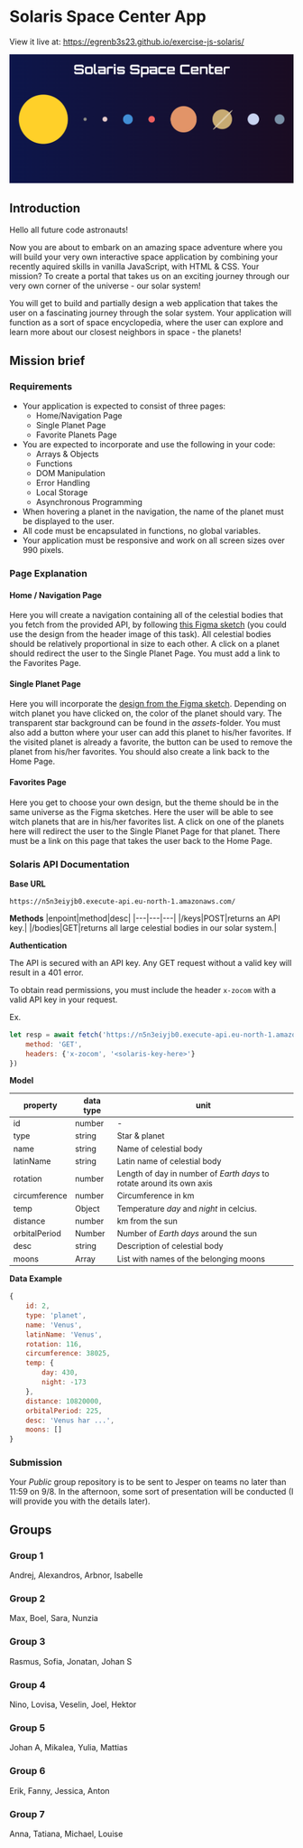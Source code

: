 # Solaris Space Center App

View it live at: https://egrenb3s23.github.io/exercise-js-solaris/

![poster](./assets/home-page-template.png)

## Introduction

Hello all future code astronauts!

Now you are about to embark on an amazing space adventure where you will build your very own interactive space application by combining your recently aquired skills in vanilla JavaScript, with HTML & CSS. Your mission? To create a portal that takes us on an exciting journey through our very own corner of the universe - our solar system!

You will get to build and partially design a web application that takes the user on a fascinating journey through the solar system. Your application will function as a sort of space encyclopedia, where the user can explore and learn more about our closest neighbors in space - the planets!

## Mission brief

### Requirements

- Your application is expected to consist of three pages:
  - Home/Navigation Page
  - Single Planet Page
  - Favorite Planets Page
- You are expected to incorporate and use the following in your code:
  - Arrays & Objects
  - Functions
  - DOM Manipulation
  - Error Handling
  - Local Storage
  - Asynchronous Programming
- When hovering a planet in the navigation, the name of the planet must be displayed to the user.
- All code must be encapsulated in functions, no global variables.
- Your application must be responsive and work on all screen sizes over 990 pixels.

### Page Explanation

#### Home / Navigation Page

Here you will create a navigation containing all of the celestial bodies that you fetch from the provided API, by following [this Figma sketch](https://www.figma.com/design/Snw8n1gba7Mbk6TCLEAB1A/JS-%2F-Solaris) (you could use the design from the header image of this task). All celestial bodies should be relatively proportional in size to each other. A click on a planet should redirect the user to the Single Planet Page. You must add a link to the Favorites Page.

#### Single Planet Page

Here you will incorporate the [design from the Figma sketch](https://www.figma.com/design/Snw8n1gba7Mbk6TCLEAB1A/JS-%2F-Solaris). Depending on witch planet you have clicked on, the color of the planet should vary. The transparent star background can be found in the _assets_-folder. You must also add a button where your user can add this planet to his/her favorites. If the visited planet is already a favorite, the button can be used to remove the planet from his/her favorites. You should also create a link back to the Home Page.

#### Favorites Page

Here you get to choose your own design, but the theme should be in the same universe as the Figma sketches. Here the user will be able to see witch planets that are in his/her favorites list. A click on one of the planets here will redirect the user to the Single Planet Page for that planet. There must be a link on this page that takes the user back to the Home Page.

### Solaris API Documentation

**Base URL**

```
https://n5n3eiyjb0.execute-api.eu-north-1.amazonaws.com/
```

**Methods**
|enpoint|method|desc|
|---|---|---|
|/keys|POST|returns an API key.|
|/bodies|GET|returns all large celestial bodies in our solar system.|

**Authentication**

The API is secured with an API key. Any GET request without a valid key will result in a 401 error.

To obtain read permissions, you must include the header `x-zocom` with a valid API key in your request.

Ex.

```js
let resp = await fetch('https://n5n3eiyjb0.execute-api.eu-north-1.amazonaws.com/bodies', {
    method: 'GET',
    headers: {'x-zocom', '<solaris-key-here>'}
})
```

**Model**

| property      | data type | unit                                                                  |
| ------------- | --------- | --------------------------------------------------------------------- |
| id            | number    | -                                                                     |
| type          | string    | Star & planet                                                         |
| name          | string    | Name of celestial body                                                |
| latinName     | string    | Latin name of celestial body                                          |
| rotation      | number    | Length of day in number of _Earth days_ to rotate around its own axis |
| circumference | number    | Circumference in km                                                   |
| temp          | Object    | Temperature _day_ and _night_ in celcius.                             |
| distance      | number    | km from the sun                                                       |
| orbitalPeriod | Number    | Number of _Earth days_ around the sun                                 |
| desc          | string    | Description of celestial body                                         |
| moons         | Array     | List with names of the belonging moons                                |

**Data Example**

```js
{
    id: 2,
    type: 'planet',
    name: 'Venus',
    latinName: 'Venus',
    rotation: 116,
    circumference: 38025,
    temp: {
        day: 430,
        night: -173
    },
    distance: 10820000,
    orbitalPeriod: 225,
    desc: 'Venus har ...',
    moons: []
}
```

### Submission

Your _Public_ group repository is to be sent to Jesper on teams no later than 11:59 on 9/8. In the afternoon, some sort of presentation will be conducted (I will provide you with the details later).

## Groups

### Group 1

Andrej,
Alexandros,
Arbnor,
Isabelle

### Group 2

Max,
Boel,
Sara,
Nunzia

### Group 3

Rasmus,
Sofia,
Jonatan,
Johan S

### Group 4

Nino,
Lovisa,
Veselin,
Joel,
Hektor

### Group 5

Johan A,
Mikalea,
Yulia,
Mattias

### Group 6

Erik,
Fanny,
Jessica,
Anton

### Group 7

Anna,
Tatiana,
Michael,
Louise

